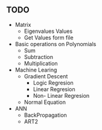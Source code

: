 ## TODO

- Matrix
    - Eigenvalues Values
    - Get Values form file
- Basic operations on Polynomials
    - Sum
    - Subtraction
    - Multiplication
- Machine Learing
    - Gradient Descent 
        - Logic Regresion
        - Linear Regresion
        - Non- Linear Regresion
    - Normal Equation
- ANN
    - BackPropagation
    - ART2
    